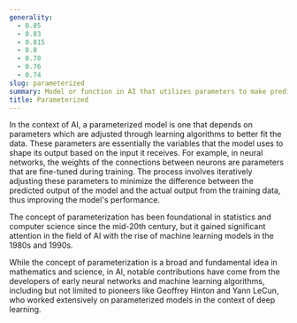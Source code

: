 ```yaml
---
generality:
  - 0.85
  - 0.83
  - 0.815
  - 0.8
  - 0.78
  - 0.76
  - 0.74
slug: parameterized
summary: Model or function in AI that utilizes parameters to make predictions or decisions.
title: Parameterized
---
```


In the context of AI, a parameterized model is one that depends on parameters which are adjusted through learning algorithms to better fit the data. These parameters are essentially the variables that the model uses to shape its output based on the input it receives. For example, in neural networks, the weights of the connections between neurons are parameters that are fine-tuned during training. The process involves iteratively adjusting these parameters to minimize the difference between the predicted output of the model and the actual output from the training data, thus improving the model's performance.

The concept of parameterization has been foundational in statistics and computer science since the mid-20th century, but it gained significant attention in the field of AI with the rise of machine learning models in the 1980s and 1990s.

While the concept of parameterization is a broad and fundamental idea in mathematics and science, in AI, notable contributions have come from the developers of early neural networks and machine learning algorithms, including but not limited to pioneers like Geoffrey Hinton and Yann LeCun, who worked extensively on parameterized models in the context of deep learning.
